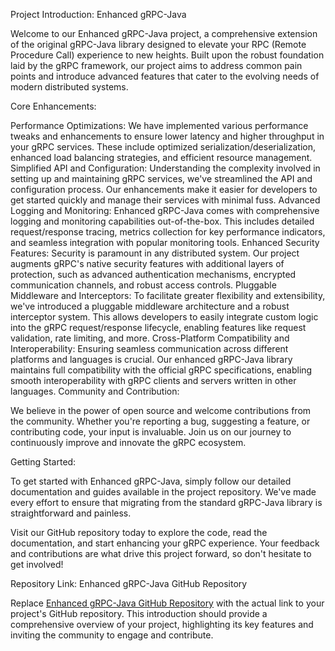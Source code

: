 Project Introduction: Enhanced gRPC-Java

Welcome to our Enhanced gRPC-Java project, a comprehensive extension of the original gRPC-Java library designed to
elevate your RPC (Remote Procedure Call) experience to new heights. Built upon the robust foundation laid by the gRPC
framework, our project aims to address common pain points and introduce advanced features that cater to the evolving
needs of modern distributed systems.

Core Enhancements:

Performance Optimizations:
We have implemented various performance tweaks and enhancements to ensure lower latency and higher throughput in your
gRPC services. These include optimized serialization/deserialization, enhanced load balancing strategies, and efficient
resource management.
Simplified API and Configuration:
Understanding the complexity involved in setting up and maintaining gRPC services, we've streamlined the API and
configuration process. Our enhancements make it easier for developers to get started quickly and manage their services
with minimal fuss.
Advanced Logging and Monitoring:
Enhanced gRPC-Java comes with comprehensive logging and monitoring capabilities out-of-the-box. This includes detailed
request/response tracing, metrics collection for key performance indicators, and seamless integration with popular
monitoring tools.
Enhanced Security Features:
Security is paramount in any distributed system. Our project augments gRPC's native security features with additional
layers of protection, such as advanced authentication mechanisms, encrypted communication channels, and robust access
controls.
Pluggable Middleware and Interceptors:
To facilitate greater flexibility and extensibility, we've introduced a pluggable middleware architecture and a robust
interceptor system. This allows developers to easily integrate custom logic into the gRPC request/response lifecycle,
enabling features like request validation, rate limiting, and more.
Cross-Platform Compatibility and Interoperability:
Ensuring seamless communication across different platforms and languages is crucial. Our enhanced gRPC-Java library
maintains full compatibility with the official gRPC specifications, enabling smooth interoperability with gRPC clients
and servers written in other languages.
Community and Contribution:

We believe in the power of open source and welcome contributions from the community. Whether you're reporting a bug,
suggesting a feature, or contributing code, your input is invaluable. Join us on our journey to continuously improve and
innovate the gRPC ecosystem.

Getting Started:

To get started with Enhanced gRPC-Java, simply follow our detailed documentation and guides available in the project
repository. We've made every effort to ensure that migrating from the standard gRPC-Java library is straightforward and
painless.

Visit our GitHub repository today to explore the code, read the documentation, and start enhancing your gRPC experience.
Your feedback and contributions are what drive this project forward, so don't hesitate to get involved!

Repository Link: Enhanced gRPC-Java GitHub Repository

Replace [Enhanced gRPC-Java GitHub Repository](https://github.com/xincao9/grpc-pure) with the actual link to your
project's GitHub repository. This introduction should provide a comprehensive overview of your project, highlighting its
key features and inviting the community to engage and contribute.
